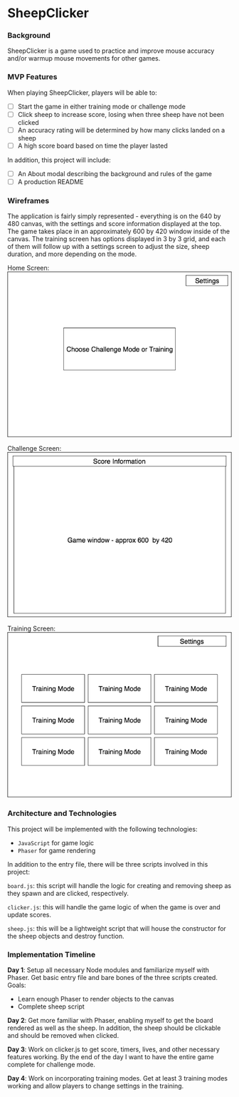 # SheepClicker

### Background

SheepClicker is a game used to practice and improve mouse accuracy and/or warmup mouse movements for other games.

### MVP Features

When playing SheepClicker, players will be able to:

- [ ] Start the game in either training mode or challenge mode
- [ ] Click sheep to increase score, losing when three sheep have not been clicked
- [ ] An accuracy rating will be determined by how many clicks landed on a sheep
- [ ] A high score board based on time the player lasted

In addition, this project will include:

- [ ] An About modal describing the background and rules of the game
- [ ] A production README

### Wireframes

The application is fairly simply represented - everything is on the 640 by 480 canvas, with the settings and score information displayed at the top. The game takes place in an approximately 600 by 420 window inside of the canvas. The training screen has options displayed in 3 by 3 grid, and each of them will follow up with a settings screen to adjust the size, sheep duration, and more depending on the mode.

Home Screen:
![wireframes](Wireframes/sheepclicker.png)

Challenge Screen:
![wireframes challenge mode](Wireframes/sheepclicker-challenge.png)

Training Screen:
![wireframes training select](Wireframes/sheepclicker-training-modes.png)

### Architecture and Technologies

This project will be implemented with the following technologies:

- `JavaScript` for game logic
- `Phaser` for game rendering

In addition to the entry file, there will be three scripts involved in this project:

`board.js`: this script will handle the logic for creating and removing sheep as they spawn and are clicked, respectively.

`clicker.js`: this will handle the game logic of when the game is over and update scores.

`sheep.js`: this will be a lightweight script that will house the constructor for the sheep objects and destroy function.

### Implementation Timeline

**Day 1**: Setup all necessary Node modules and familiarize myself with Phaser. Get basic entry file and bare bones of the three scripts created. Goals:
- Learn enough Phaser to render objects to the canvas
- Complete sheep script

**Day 2**: Get more familiar with Phaser, enabling myself to get the board rendered as well as the sheep. In addition, the sheep should be clickable and should be removed when clicked.

**Day 3**: Work on clicker.js to get score, timers, lives, and other necessary features working. By the end of the day I want to have the entire game complete for challenge mode.

**Day 4**: Work on incorporating training modes. Get at least 3 training modes working and allow players to change settings in the training.
